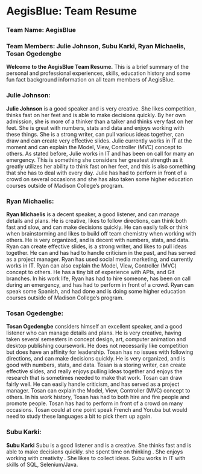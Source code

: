 # AegisBlue: Team Resume
### Team Name: AegisBlue

### Team Members: Julie Johnson, Subu Karki, Ryan Michaelis, Tosan Ogedengbe

**Welcome to the AegisBlue Team Resume.** This is a brief summary of the personal and professional experiences, skills, education history and some fun fact background information on all team members of AegisBlue. 

### Julie Johnson:
**Julie Johnson** is a good speaker and is very creative. She likes competition, thinks fast on her feet and is able to make decisions quickly. 
By her own admission, she is more of a thinker than a talker and thinks very fast on her feet. She is great with numbers, stats and data and enjoys working with these things. 
She is a strong writer, can pull various ideas together, can draw and can create very effective slides. Julie currently works in IT at the moment and can explain the Model, 
View, Controller (MVC) concept to others. As stated before, Julie works in IT and has been on call for many an emergency. This is something she considers her greatest strength
as it greatly utilizes her ability to think fast on her feet, and this is also something that she has to deal with every day. Julie has had to perform in front of a crowd on
several occasions and she has also taken some higher education courses outside of Madison College’s program.

### Ryan Michaelis:
**Ryan Michaelis** is a decent speaker, a good listener, and can manage details and plans. He is creative, likes to follow directions, can think both fast and slow, and can make
decisions quickly. He can easily talk or think when brainstorming and likes to build off team chemistry when working with others. He is very organized, and is decent with
numbers, stats, and data. Ryan can create effective slides, is a strong writer, and likes to pull ideas together. He can and has had to handle criticism in the past, and has
served as a project manager. Ryan has used social media marketing, and currently works in IT. Ryan can also explain the Model, View, Controller (MVC) concept to others. He has
a tiny bit of experience with APIs, and Git branches. In his work life, Ryan has had to hire someone, has been on call during an emergency, and has had to perform in front of 
a crowd. Ryan can speak some Spanish, and had done and is doing some higher education courses outside of Madison College’s program.

### Tosan Ogedengbe:
**Tosan Ogedengbe** considers himself an excellent speaker, and a good listener who can manage details and plans. He is very creative, having taken several semesters in concept
design, art, computer animation and desktop publishing coursework. He does not necessarily like competition but does have an affinity for leadership. Tosan has no issues with
following directions, and can make decisions quickly. He is very organized, and is good with numbers, stats, and data. Tosan is a storing writer, can create effective slides, 
and really enjoys pulling ideas together and enjoys the research that is sometimes needed to make that work. Tosan can draw fairly well. He can easily handle criticism, and has
served as a project manager. Tosan can explain the Model, View, Controller (MVC) concept to others. In his work history, Tosan has had to both hire and fire people and promote
people. Tosan has had to perform in front of a crowd on many occasions. Tosan could at one point speak French and Yoruba but would need to study these languages a bit to pick
them up again.


### Subu Karki:
**Subu Karki**
Subu is a good listener and is a creative. She thinks fast  and is able to make decisions quickly. she spent time on thinking . She enjoys working with creativity . She likes to collect ideas. Subu  works in IT with skills of SQL, Selenium/Java.
